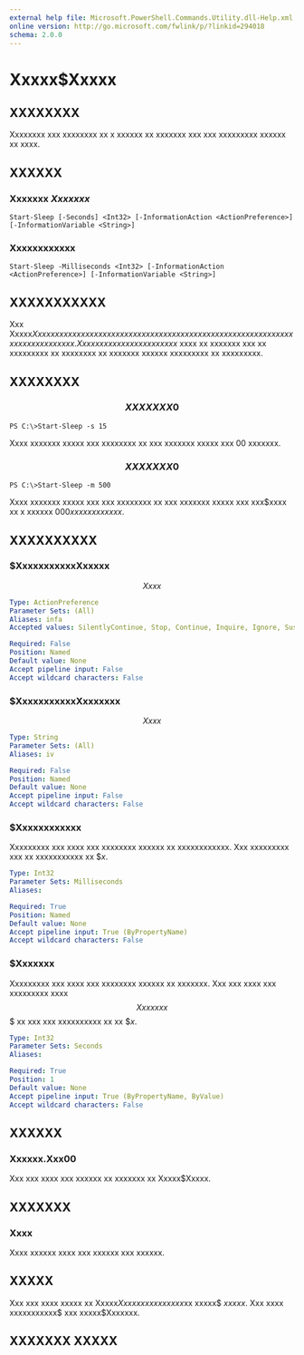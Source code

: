 ```yaml
---
external help file: Microsoft.PowerShell.Commands.Utility.dll-Help.xml
online version: http://go.microsoft.com/fwlink/p/?linkid=294018
schema: 2.0.0
---
```


# Xxxxx$Xxxxx
## XXXXXXXX
Xxxxxxxx xxx xxxxxxxx xx x xxxxxx xx xxxxxxx xxx xxx xxxxxxxxx xxxxxx xx xxxx.

## XXXXXX

### Xxxxxxx $Xxxxxxx$
```
Start-Sleep [-Seconds] <Int32> [-InformationAction <ActionPreference>] [-InformationVariable <String>]
```

### Xxxxxxxxxxxx
```
Start-Sleep -Milliseconds <Int32> [-InformationAction <ActionPreference>] [-InformationVariable <String>]
```

## XXXXXXXXXXX
Xxx Xxxxx$Xxxxx xxxxxx xxxxxxxx xxx xxxxxxxx xx x xxxxxx xx xxxxxxx xxx xxx xxxxxxxxx xxxxxx xx xxxx.
Xxx xxx xxx xx xxx xxxx xxxxx$ xxxx xx xxxxxxx xxx xx xxxxxxxxx xx xxxxxxxx xx xxxxxxx xxxxxx xxxxxxxxx xx xxxxxxxxx.

## XXXXXXXX

### $$$$$$$$$$$$$$$$$$$$$$$$$$ XXXXXXX 0 $$$$$$$$$$$$$$$$$$$$$$$$$$
```
PS C:\>Start-Sleep -s 15
```

Xxxx xxxxxxx xxxxx xxx xxxxxxxx xx xxx xxxxxxx xxxxx xxx 00 xxxxxxx.

### $$$$$$$$$$$$$$$$$$$$$$$$$$ XXXXXXX 0 $$$$$$$$$$$$$$$$$$$$$$$$$$
```
PS C:\>Start-Sleep -m 500
```

Xxxx xxxxxxx xxxxx xxx xxx xxxxxxxx xx xxx xxxxxxx xxxxx xxx xxx$xxxx xx x xxxxxx $000 xxxxxxxxxxxx$.

## XXXXXXXXXX

### $XxxxxxxxxxxXxxxxx
$$Xxxx$$

```yaml
Type: ActionPreference
Parameter Sets: (All)
Aliases: infa
Accepted values: SilentlyContinue, Stop, Continue, Inquire, Ignore, Suspend

Required: False
Position: Named
Default value: None
Accept pipeline input: False
Accept wildcard characters: False
```

### $XxxxxxxxxxxXxxxxxxx
$$Xxxx$$

```yaml
Type: String
Parameter Sets: (All)
Aliases: iv

Required: False
Position: Named
Default value: None
Accept pipeline input: False
Accept wildcard characters: False
```

### $Xxxxxxxxxxxx
Xxxxxxxxx xxx xxxx xxx xxxxxxxx xxxxxx xx xxxxxxxxxxxx.
Xxx xxxxxxxxx xxx xx xxxxxxxxxxx xx $$x$.

```yaml
Type: Int32
Parameter Sets: Milliseconds
Aliases: 

Required: True
Position: Named
Default value: None
Accept pipeline input: True (ByPropertyName)
Accept wildcard characters: False
```

### $Xxxxxxx
Xxxxxxxxx xxx xxxx xxx xxxxxxxx xxxxxx xx xxxxxxx.
Xxx xxx xxxx xxx xxxxxxxxx xxxx $$Xxxxxxx$$$ xx xxx xxx xxxxxxxxxx xx xx $$x$.

```yaml
Type: Int32
Parameter Sets: Seconds
Aliases: 

Required: True
Position: 1
Default value: None
Accept pipeline input: True (ByPropertyName, ByValue)
Accept wildcard characters: False
```

## XXXXXX

### Xxxxxx.Xxx00
Xxx xxx xxxx xxx xxxxxx xx xxxxxxx xx Xxxxx$Xxxxx.

## XXXXXXX

### Xxxx
Xxxx xxxxxx xxxx xxx xxxxxx xxx xxxxxx.

## XXXXX
Xxx xxx xxxx xxxxx xx Xxxxx$Xxxxx xx xxx xxxxx$xx xxxxx$ $xxxxx$.
Xxx xxxx xxxxxxxxxxx$ xxx xxxxx$Xxxxxxx.

## XXXXXXX XXXXX

